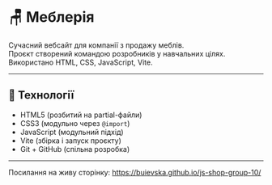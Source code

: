 # 🪑 Меблерія

Сучасний вебсайт для компанії з продажу меблів.  
Проєкт створений командою розробників у навчальних цілях.  
Використано HTML, CSS, JavaScript, Vite.

---

## 🔧 Технології

- HTML5 (розбитий на partial-файли)
- CSS3 (модульно через `@import`)
- JavaScript (модульний підхід)
- Vite (збірка і запуск проєкту)
- Git + GitHub (спільна розробка)
---
Посилання на живу сторінку: https://buievska.github.io/js-shop-group-10/
